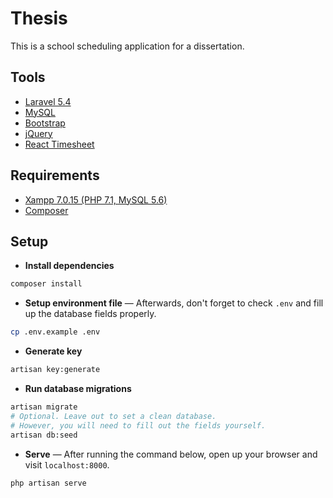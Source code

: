 # Thesis
This is a school scheduling application for a dissertation.

## Tools
- [Laravel 5.4](laravel.com)
- [MySQL](https://www.mysql.com/)
- [Bootstrap](http://getbootstrap.com/)
- [jQuery](https://jquery.com/)
- [React Timesheet](github.com/srph/react-timesheet)

## Requirements
- [Xampp 7.0.15 (PHP 7.1, MySQL 5.6)](https://www.apachefriends.org/index.html)
- [Composer](https://getcomposer.org/doc/00-intro.md#installation-windows)

## Setup
- **Install dependencies**
```bash
composer install
```

- **Setup environment file** &mdash; Afterwards, don't forget to check `.env` and fill up the database fields properly.
```bash
cp .env.example .env
```

- **Generate key**
```bash
artisan key:generate
```

- **Run database migrations**
```bash
artisan migrate
# Optional. Leave out to set a clean database.
# However, you will need to fill out the fields yourself.
artisan db:seed
```

- **Serve** &mdash; After running the command below, open up your browser and visit `localhost:8000`.
```
php artisan serve
```